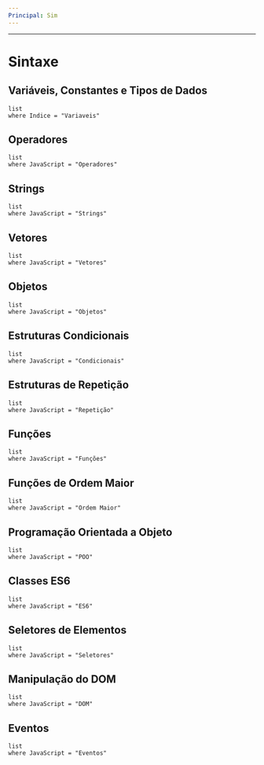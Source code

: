 ```yaml
---
Principal: Sim
---
```

---
# Sintaxe
## Variáveis, Constantes e Tipos de Dados
```dataview
list
where Indice = "Variaveis"
```
## Operadores
```dataview
list
where JavaScript = "Operadores"
```

## Strings
```dataview
list
where JavaScript = "Strings"
```

## Vetores
```dataview
list
where JavaScript = "Vetores"
```

## Objetos
```dataview
list
where JavaScript = "Objetos"
```

## Estruturas Condicionais
```dataview
list
where JavaScript = "Condicionais"
```

## Estruturas de Repetição
```dataview
list
where JavaScript = "Repetição"
```

## Funções
```dataview
list
where JavaScript = "Funções"
```

## Funções de Ordem Maior
```dataview
list
where JavaScript = "Ordem Maior"
```

## Programação Orientada a Objeto
```dataview
list
where JavaScript = "POO"
```

## Classes ES6
```dataview
list
where JavaScript = "ES6"
```

## Seletores de Elementos
```dataview
list
where JavaScript = "Seletores"
```

## Manipulação do DOM
```dataview
list
where JavaScript = "DOM"
```

## Eventos
```dataview
list
where JavaScript = "Eventos"
```
